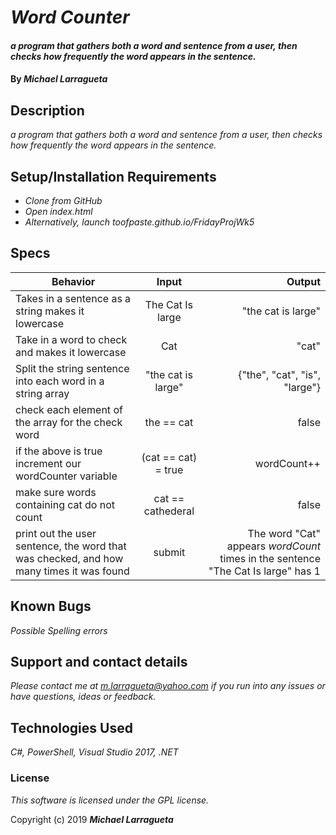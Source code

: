 # _Word Counter_

#### _a program that gathers both a word and sentence from a user, then checks how frequently the word appears in the sentence._

#### By _**Michael Larragueta**_

## Description

_a program that gathers both a word and sentence from a user, then checks how frequently the word appears in the sentence._

## Setup/Installation Requirements

* _Clone from GitHub_
* _Open index.html_
* _Alternatively, launch toofpaste.github.io/FridayProjWk5_

## Specs

| Behavior | Input | Output | 
| ------------- |:-------------:| -----:| 
| Takes in a sentence as a string makes it lowercase | The Cat Is large | "the cat is large" | 
| Take in a word to check and makes it lowercase | Cat | "cat" | 
| Split the string sentence into each word in a string array | "the cat is large" | {"the", "cat", "is", "large"} | 
| check each element of the array for the check word | the == cat | false | 
| if the above is true increment our wordCounter variable | (cat == cat) = true | wordCount++ | 
| make sure words containing cat do not count | cat == cathederal | false | 
| print out the user sentence, the word that was checked, and how many times it was found | submit | The word "Cat" appears *wordCount* times in the sentence "The Cat Is large" has 1 | 


## Known Bugs

_Possible Spelling errors_

## Support and contact details

_Please contact me at m.larragueta@yahoo.com if you run into any issues or have questions, ideas or feedback._

## Technologies Used

_C#, PowerShell, Visual Studio 2017, .NET_

### License

*This software is licensed under the GPL license.*

Copyright (c) 2019 **_Michael Larragueta_**